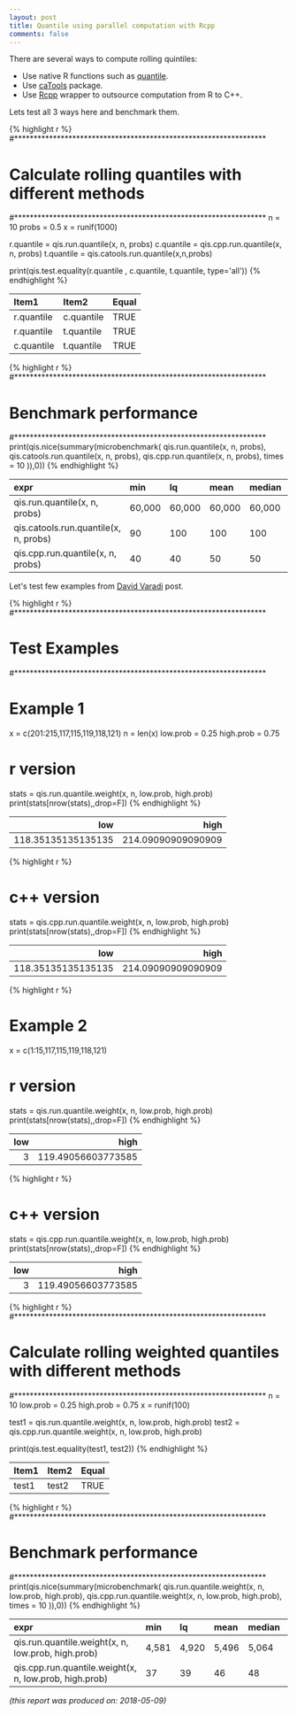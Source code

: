 ```yaml
---
layout: post
title: Quantile using parallel computation with Rcpp
comments: false
---
```





There are several ways to compute rolling quintiles:
  
 - 	Use native R functions such as [quantile](https://stat.ethz.ch/R-manual/R-devel/library/stats/html/quantile.html).
 -	  Use [caTools](https://cran.r-project.org/web/packages/caTools/index.html) package.
 -   Use [Rcpp](https://cran.r-project.org/web/packages/Rcpp/index.html) wrapper to outsource computation from R to C++.


Lets test all 3 ways here and benchmark them.


{% highlight r %}
#*****************************************************************
# Calculate rolling quantiles with different methods
#*****************************************************************
n     = 10
probs = 0.5
x     = runif(1000)
          
r.quantile = qis.run.quantile(x, n, probs)
c.quantile = qis.cpp.run.quantile(x, n, probs)
t.quantile = qis.catools.run.quantile(x,n,probs)

print(qis.test.equality(r.quantile , c.quantile, t.quantile, type='all'))
{% endhighlight %}



|Item1      |Item2      |Equal |
|:----------|:----------|:-----|
|r.quantile |c.quantile |TRUE  |
|r.quantile |t.quantile |TRUE  |
|c.quantile |t.quantile |TRUE  |
    




{% highlight r %}
#*****************************************************************
# Benchmark performance
#*****************************************************************
print(qis.nice(summary(microbenchmark(
  qis.run.quantile(x, n, probs),
  qis.catools.run.quantile(x, n, probs),
  qis.cpp.run.quantile(x, n, probs),
  times = 10
)),0))
{% endhighlight %}



|expr                                  |min    |lq     |mean   |median |uq     |max    |neval |
|:-------------------------------------|:------|:------|:------|:------|:------|:------|:-----|
|qis.run.quantile(x, n, probs)         |60,000 |60,000 |60,000 |60,000 |60,000 |60,000 |10    |
|qis.catools.run.quantile(x, n, probs) |90     |100    |100    |100    |100    |100    |10    |
|qis.cpp.run.quantile(x, n, probs)     |40     |40     |50     |50     |50     |70     |10    |
    

 Let's test few examples from [David Varadi](https://cssanalytics.wordpress.com/2015/02/20/conditional-percentile-channels/) post.
   


{% highlight r %}
#*****************************************************************
# Test Examples
#*****************************************************************

# Example 1
x         = c(201:215,117,115,119,118,121)
n         = len(x)
low.prob  = 0.25
high.prob = 0.75

# r version
stats = qis.run.quantile.weight(x, n, low.prob, high.prob)
print(stats[nrow(stats),,drop=F])
{% endhighlight %}



|                low|               high|
|------------------:|------------------:|
| 118.35135135135135| 214.09090909090909|
    




{% highlight r %}
# c++ version
stats = qis.cpp.run.quantile.weight(x, n, low.prob, high.prob)
print(stats[nrow(stats),,drop=F])
{% endhighlight %}



|                low|               high|
|------------------:|------------------:|
| 118.35135135135135| 214.09090909090909|
    




{% highlight r %}
# Example 2
x = c(1:15,117,115,119,118,121)

# r version
stats = qis.run.quantile.weight(x, n, low.prob, high.prob)
print(stats[nrow(stats),,drop=F])
{% endhighlight %}



| low|               high|
|---:|------------------:|
|   3| 119.49056603773585|
    




{% highlight r %}
# c++ version
stats = qis.cpp.run.quantile.weight(x, n, low.prob, high.prob)
print(stats[nrow(stats),,drop=F])
{% endhighlight %}



| low|               high|
|---:|------------------:|
|   3| 119.49056603773585|
    




{% highlight r %}
#*****************************************************************
# Calculate rolling weighted quantiles with different methods
#*****************************************************************
n         = 10
low.prob  = 0.25
high.prob = 0.75
x         = runif(100)

test1 = qis.run.quantile.weight(x, n, low.prob, high.prob)
test2 = qis.cpp.run.quantile.weight(x, n, low.prob, high.prob)

print(qis.test.equality(test1, test2))
{% endhighlight %}



|Item1 |Item2 |Equal |
|:-----|:-----|:-----|
|test1 |test2 |TRUE  |
    




{% highlight r %}
#*****************************************************************
# Benchmark performance
#*****************************************************************
print(qis.nice(summary(microbenchmark(
  qis.run.quantile.weight(x, n, low.prob, high.prob),
  qis.cpp.run.quantile.weight(x, n, low.prob, high.prob),
  times = 10
)),0))
{% endhighlight %}



|expr                                                   |min   |lq    |mean  |median |uq    |max   |neval |
|:------------------------------------------------------|:-----|:-----|:-----|:------|:-----|:-----|:-----|
|qis.run.quantile.weight(x, n, low.prob, high.prob)     |4,581 |4,920 |5,496 |5,064  |5,391 |9,546 |10    |
|qis.cpp.run.quantile.weight(x, n, low.prob, high.prob) |37    |39    |46    |48     |52    |57    |10    |
    


*(this report was produced on: 2018-05-09)*
